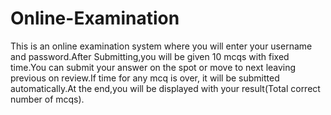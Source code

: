 # Online-Examination
This is an online examination system where you will enter your username and password.After Submitting,you will be given 10 mcqs with fixed time.You can submit your answer on the spot or move to next leaving previous on review.If time for any mcq is over, it will be submitted automatically.At the end,you will be displayed with your result(Total correct number of mcqs). 
